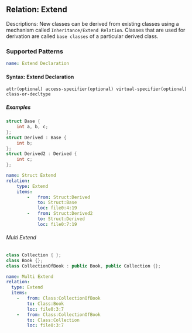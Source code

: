 ## Relation: Extend
Descriptions: New classes can be derived from existing classes using a mechanism called `Inheritance/Extend Relation`. Classes that are used for derivation are called `base classes` of a particular derived class. 

### Supported Patterns
```yaml
name: Extend Declaration
```
#### Syntax: Extend Declaration
```text
attr(optional) access-specifier(optional) virtual-specifier(optional) class-or-decltype		
```

##### Examples

```cpp
struct Base {
    int a, b, c;
};
struct Derived : Base {
    int b;
};
struct Derived2 : Derived {
    int c;
};
```

```yaml
name: Struct Extend 
relation:
    type: Extend
    items:
        -   from: Struct:Derived
            to: Struct:Base
            loc: file0:4:19
        -   from: Struct:Derived2
            to: Struct:Derived
            loc: file0:7:19
```


###### Multi Extend

```cpp
class Collection { };
class Book {};
class CollectionOfBook : public Book, public Collection {};
```


```yaml
name: Multi Extend
relation:
  type: Extend
  items:
    -   from: Class:CollectionOfBook
        to: Class:Book
        loc: file0:3:7
    -   from: Class:CollectionOfBook
        to: Class:Collection
        loc: file0:3:7
```